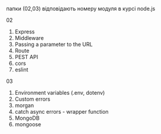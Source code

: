 папки (02,03) відповідають номеру модуля в курсі node.js

02

1.  Express
2.  Middleware
3.  Passing a parameter to the URL
4.  Route
5.  PEST API
6.  cors
7.  eslint

03

1.  Environment variables (.env, dotenv)
2.  Сustom errors
3.  morgan
4.  catch async errors - wrapper function
5.  MongoDB
6.  mongoose
